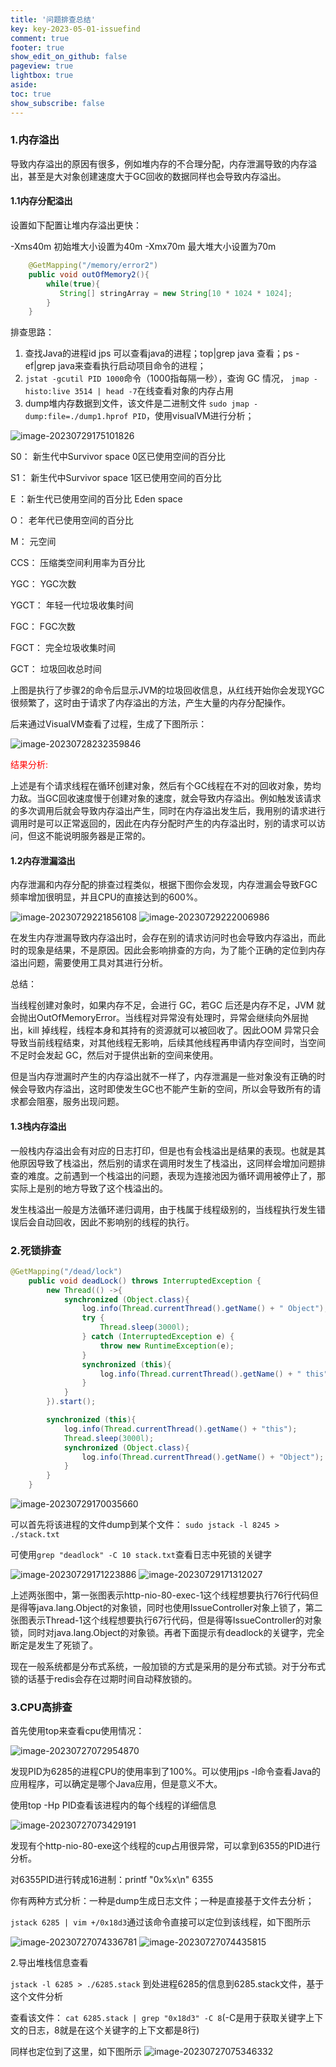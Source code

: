 ```yaml
---
title: '问题排查总结'
key: key-2023-05-01-issuefind
comment: true
footer: true
show_edit_on_github: false
pageview: true
lightbox: true
aside:
toc: true
show_subscribe: false
---
```

### 1.内存溢出

导致内存溢出的原因有很多，例如堆内存的不合理分配，内存泄漏导致的内存溢出，甚至是大对象创建速度大于GC回收的数据同样也会导致内存溢出。

#### 1.1内存分配溢出

设置如下配置让堆内存溢出更快：

-Xms40m 初始堆大小设置为40m
-Xmx70m 最大堆大小设置为70m

```java
    @GetMapping("/memory/error2")
    public void outOfMemory2(){
        while(true){
           String[] stringArray = new String[10 * 1024 * 1024];
        }
    }
```

排查思路：

1. 查找Java的进程id
   jps 可以查看java的进程；top|grep java  查看；ps -ef|grep java来查看执行启动项目命令的进程；
2. `jstat -gcutil PID 1000`命令（1000指每隔一秒），查询 GC 情况， `jmap -histo:live 3514 | head -7`在线查看对象的内存占用
3. dump堆内存数据到文件，该文件是二进制文件 `sudo jmap -dump:file=./dump1.hprof PID`，使用visualVM进行分析；

<img src="/assets/picture/2023-05/image-20230729175101826.png" alt="image-20230729175101826"/>

S0： 新生代中Survivor space 0区已使用空间的百分比

S1： 新生代中Survivor space 1区已使用空间的百分比

E ：新生代已使用空间的百分比 Eden space

O： 老年代已使用空间的百分比

M： 元空间

CCS： 压缩类空间利用率为百分比

YGC： YGC次数

YGCT： 年轻一代垃圾收集时间

FGC： FGC次数

FGCT： 完全垃圾收集时间

GCT： 垃圾回收总时间

上图是执行了步骤2的命令后显示JVM的垃圾回收信息，从红线开始你会发现YGC很频繁了，这时由于请求了内存溢出的方法，产生大量的内存分配操作。

后来通过VisualVM查看了过程，生成了下图所示：

<img src="/assets/picture/2023-05/image-20230728232359846.png" alt="image-20230728232359846"/>

<font color=red>结果分析:</font>

上述是有个请求线程在循环创建对象，然后有个GC线程在不对的回收对象，势均力敌。当GC回收速度慢于创建对象的速度，就会导致内存溢出。例如触发该请求的多次调用后就会导致内存溢出产生，同时在内存溢出发生后，我用别的请求进行调用时是可以正常返回的，因此在内存分配时产生的内存溢出时，别的请求可以访问，但这不能说明服务器是正常的。

#### 1.2内存泄漏溢出

内存泄漏和内存分配的排查过程类似，根据下图你会发现，内存泄漏会导致FGC频率增加很明显，并且CPU的直接达到的600%。

<img src="/assets/picture/2023-05/image-20230729221856108.png" alt="image-20230729221856108"/>


<img src="/assets/picture/2023-05/image-20230729222006986.png" alt="image-20230729222006986"/>

在发生内存泄漏导致内存溢出时，会存在别的请求访问时也会导致内存溢出，而此时的现象是结果，不是原因。因此会影响排查的方向，为了能个正确的定位到内存溢出问题，需要使用工具对其进行分析。

总结：

当线程创建对象时，如果内存不足，会进行 GC，若GC 后还是内存不足，JVM 就会抛出OutOfMemoryError。当线程对异常没有处理时，异常会继续向外层抛出，kill 掉线程，线程本身和其持有的资源就可以被回收了。因此OOM 异常只会导致当前线程结束，对其他线程无影响，后续其他线程再申请内存空间时，当空间不足时会发起 GC，然后对于提供出新的空间来使用。

但是当内存泄漏时产生的内存溢出就不一样了，内存泄漏是一些对象没有正确的时候会导致内存溢出，这时即使发生GC也不能产生新的空间，所以会导致所有的请求都会阻塞，服务出现问题。

#### 1.3栈内存溢出

一般栈内存溢出会有对应的日志打印，但是也有会栈溢出是结果的表现。也就是其他原因导致了栈溢出，然后别的请求在调用时发生了栈溢出，这同样会增加问题排查的难度。之前遇到一个栈溢出的问题，表现为连接池因为循环调用被停止了，那实际上是别的地方导致了这个栈溢出的。

发生栈溢出一般是方法循环递归调用，由于栈属于线程级别的，当线程执行发生错误后会自动回收，因此不影响别的线程的执行。

### 2.死锁排查

```java
@GetMapping("/dead/lock")
    public void deadLock() throws InterruptedException {
        new Thread(() ->{
            synchronized (Object.class){
                log.info(Thread.currentThread().getName() + " Object");
                try {
                    Thread.sleep(3000l);
                } catch (InterruptedException e) {
                    throw new RuntimeException(e);
                }
                synchronized (this){
                    log.info(Thread.currentThread().getName() + " this");
                }
            }
        }).start();

        synchronized (this){
            log.info(Thread.currentThread().getName() + "this");
            Thread.sleep(3000l);
            synchronized (Object.class){
                log.info(Thread.currentThread().getName() + "Object");
            }
        }
    }
```

<img src="/assets/picture/2023-05/image-20230729170035660.png" alt="image-20230729170035660"/>

可以首先将该进程的文件dump到某个文件： `sudo jstack -l 8245 > ./stack.txt`

可使用`grep "deadlock" -C 10 stack.txt`查看日志中死锁的关键字

<img src="/assets/picture/2023-05/image-20230729171223886.png" alt="image-20230729171223886"/>

<img src="/assets/picture/2023-05/image-20230729171312027.png" alt="image-20230729171312027"/>

上述两张图中，第一张图表示http-nio-80-exec-1这个线程想要执行76行代码但是得等java.lang.Object的对象锁，同时也使用IssueController对象上锁了，第二张图表示Thread-1这个线程想要执行67行代码，但是得等IssueController的对象锁，同时对java.lang.Object的对象锁。再者下面提示有deadlock的关键字，完全断定是发生了死锁了。

现在一般系统都是分布式系统，一般加锁的方式是采用的是分布式锁。对于分布式锁的话基于redis会存在过期时间自动释放锁的。

### 3.CPU高排查

首先使用top来查看cpu使用情况：

<img src="/assets/picture/2023-05/image-20230727072954870.png" alt="image-20230727072954870"/>

发现PID为6285的进程CPU的使用率到了100%。可以使用jps -l命令查看Java的应用程序，可以确定是哪个Java应用，但是意义不大。

使用top -Hp PID查看该进程内的每个线程的详细信息

<img src="/assets/picture/2023-05/image-20230727073429191.png" alt="image-20230727073429191"/>

发现有个http-nio-80-exe这个线程的cup占用很异常，可以拿到6355的PID进行分析。

对6355PID进行转成16进制：printf "0x%x\n" 6355

你有两种方式分析：一种是dump生成日志文件；一种是直接基于文件去分析；

`jstack 6285 | vim +/0x18d3`通过该命令直接可以定位到该线程，如下图所示

<img src="/assets/picture/2023-05/image-20230727074336781.png" alt="image-20230727074336781"/>

<img src="/assets/picture/2023-05/image-20230727074435815.png" alt="image-20230727074435815"/>

2.导出堆栈信息查看

`jstack -l 6285 > ./6285.stack`  到处进程6285的信息到6285.stack文件，基于这个文件分析

查看该文件： `cat 6285.stack | grep "0x18d3" -C 8`(-C是用于获取关键字上下文的日志，8就是在这个关键字的上下文都是8行)

同样也定位到了这里，如下图所示
<img src="/assets/picture/2023-05/image-20230727075346332.png" alt="image-20230727075346332"/>








